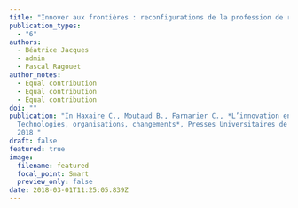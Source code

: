 ```yaml
---
title: "Innover aux frontières : reconfigurations de la profession de radiologue"
publication_types:
  - "6"
authors:
  - Béatrice Jacques
  - admin
  - Pascal Ragouet
author_notes:
  - Equal contribution
  - Equal contribution
  - Equal contribution
doi: ""
publication: "In Haxaire C., Moutaud B., Farnarier C., *L’innovation en santé.
  Technologies, organisations, changements*, Presses Universitaires de Rennes,
  2018 "
draft: false
featured: true
image:
  filename: featured
  focal_point: Smart
  preview_only: false
date: 2018-03-01T11:25:05.839Z
---
```

